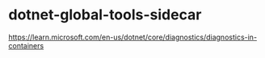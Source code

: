 # dotnet-global-tools-sidecar

https://learn.microsoft.com/en-us/dotnet/core/diagnostics/diagnostics-in-containers